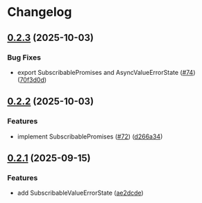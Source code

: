 # Changelog

## [0.2.3](https://github.com/karfau/cached-promise/compare/0.2.2...0.2.3) (2025-10-03)


### Bug Fixes

* export SubscribablePromises and AsyncValueErrorState ([#74](https://github.com/karfau/cached-promise/issues/74)) ([70f3d0d](https://github.com/karfau/cached-promise/commit/70f3d0dd50e931c961ef03eb0993a319bba7cf24))

## [0.2.2](https://github.com/karfau/cached-promise/compare/0.2.1...0.2.2) (2025-10-03)


### Features

* implement SubscribablePromises ([#72](https://github.com/karfau/cached-promise/issues/72)) ([d266a34](https://github.com/karfau/cached-promise/commit/d266a342d935465444e7af1bf4c48b2bba1ddbfc))

## [0.2.1](https://github.com/karfau/cached-promise/compare/0.2.0...0.2.1) (2025-09-15)


### Features

* add SubscribableValueErrorState ([ae2dcde](https://github.com/karfau/cached-promise/commit/ae2dcde0aaa374a988ba7d0b1f9660b95f2ba7ef))
